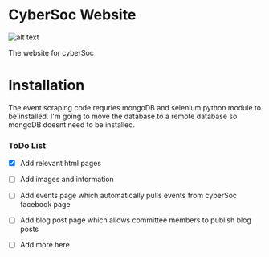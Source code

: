 # CyberSoc Website

![alt text](https://scontent-lhr3-1.xx.fbcdn.net/v/t1.0-1/p200x200/22894412_123880668306774_8794945457711343195_n.png?_nc_cat=0&oh=2ea77164e0498c56734e796272c241c2&oe=5BB0F695)

The website for cyberSoc

# Installation

The event scraping code requries mongoDB and selenium python module to be installed.
I'm going to move the database to  a remote database so mongoDB doesnt need to be installed.

### ToDo List

- [X] Add relevant html pages

- [ ] Add images and information
- [ ] Add events page which automatically pulls events from cyberSoc facebook page
- [ ] Add blog post page which allows committee members to publish blog posts 
- [ ] Add more here
